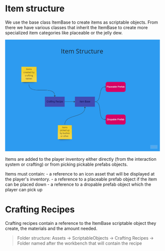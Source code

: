 # Item structure

We use the base class ItemBase to create items as scriptable objects.
From there we have various classes that inherit the ItemBase to create more specialized item categories like placeable or the jelly dew.

![Item](../images/Item_structure.png "Item structure")

Items are added to the player inventory either directly (from the interaction system or crafting) or from picking pickable prefabs objects.

Items must contain:
	- a reference to an icon asset that will be displayed at the player's inventory.
	- a reference to a placeable prefab object if the item can be placed down
	- a reference to a dropable prefab object which the player can pick up
	

# Crafting Recipes

Crafting recipes contain a reference to the ItemBase scriptable object they create, the materials and the amount needed.

> Folder structure:
> Assets -> ScriptableObjects -> Crafting Recipes -> Folder named after the workbench that will contain the recipe
